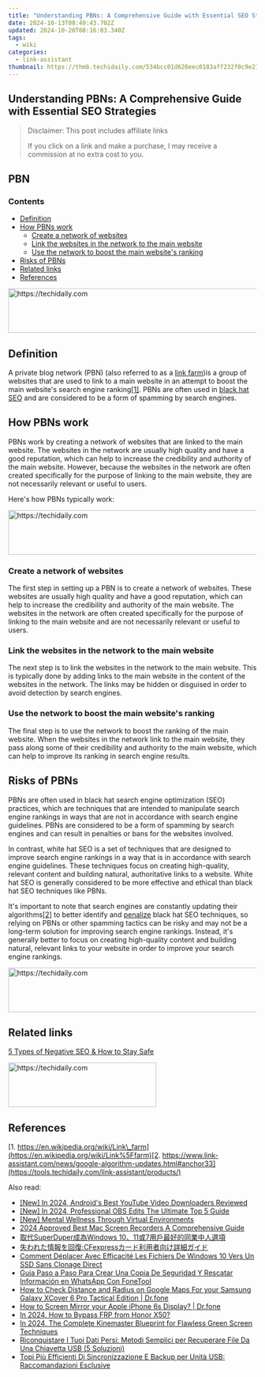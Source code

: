 ```yaml
---
title: "Understanding PBNs: A Comprehensive Guide with Essential SEO Strategies"
date: 2024-10-13T08:49:43.702Z
updated: 2024-10-20T08:16:03.340Z
tags:
  - wiki
categories:
  - link-assistant
thumbnail: https://thmb.techidaily.com/534bcc01d626eec0183aff232f0c9e211e75d3b58d6731fdc6da8a1b96d39a6c.jpg
---
```


## Understanding PBNs: A Comprehensive Guide with Essential SEO Strategies

>  Disclaimer: This post includes affiliate links
>
>  If you click on a link and make a purchase, I may receive a commission at no extra cost to you.
>

## PBN

### Contents

* [Definition](https://tools.techidaily.com/link-assistant/products/)
* [How PBNs work](https://tools.techidaily.com/link-assistant/products/)  
   * [Create a network of websites](https://tools.techidaily.com/link-assistant/products/)  
   * [Link the websites in the network to the main website](https://tools.techidaily.com/link-assistant/products/)  
   * [Use the network to boost the main website's ranking](https://tools.techidaily.com/link-assistant/products/)
* [Risks of PBNs](https://tools.techidaily.com/link-assistant/products/)
* [Related links](https://tools.techidaily.com/link-assistant/products/)
* [References](https://tools.techidaily.com/link-assistant/products/)

<!-- affiliate ads begin -->
<a href="https://ephamedtechinc.pxf.io/c/5597632/2130532/26400" target="_top" id="2130532">
  <img src="//a.impactradius-go.com/display-ad/26400-2130532" border="0" alt="https://techidaily.com" width="728" height="90"/>
</a>
<img height="0" width="0" src="https://ephamedtechinc.pxf.io/i/5597632/2130532/26400" style="position:absolute;visibility:hidden;" border="0" />
<!-- affiliate ads end -->

## Definition

A private blog network (PBN) (also referred to as a [link farm](https://tools.techidaily.com/link-assistant/products/))is a group of websites that are used to link to a main website in an attempt to boost the main website's search engine ranking[\[1\]](https://tools.techidaily.com/link-assistant/products/). PBNs are often used in [black hat SEO](https://tools.techidaily.com/link-assistant/products/) and are considered to be a form of spamming by search engines.

## How PBNs work

PBNs work by creating a network of websites that are linked to the main website. The websites in the network are usually high quality and have a good reputation, which can help to increase the credibility and authority of the main website. However, because the websites in the network are often created specifically for the purpose of linking to the main website, they are not necessarily relevant or useful to users.

Here's how PBNs typically work:

<!-- affiliate ads begin -->
<a href="https://bluettius.sjv.io/c/5597632/2139119/17108" target="_top" id="2139119">
  <img src="//a.impactradius-go.com/display-ad/17108-2139119" border="0" alt="https://techidaily.com" width="728" height="90"/>
</a>
<img height="0" width="0" src="https://bluettius.sjv.io/i/5597632/2139119/17108" style="position:absolute;visibility:hidden;" border="0" />
<!-- affiliate ads end -->

### Create a network of websites

The first step in setting up a PBN is to create a network of websites. These websites are usually high quality and have a good reputation, which can help to increase the credibility and authority of the main website. The websites in the network are often created specifically for the purpose of linking to the main website and are not necessarily relevant or useful to users.

### Link the websites in the network to the main website

The next step is to link the websites in the network to the main website. This is typically done by adding links to the main website in the content of the websites in the network. The links may be hidden or disguised in order to avoid detection by search engines.

### Use the network to boost the main website's ranking

The final step is to use the network to boost the ranking of the main website. When the websites in the network link to the main website, they pass along some of their credibility and authority to the main website, which can help to improve its ranking in search engine results.

## Risks of PBNs

PBNs are often used in black hat search engine optimization (SEO) practices, which are techniques that are intended to manipulate search engine rankings in ways that are not in accordance with search engine guidelines. PBNs are considered to be a form of spamming by search engines and can result in penalties or bans for the websites involved.

In contrast, white hat SEO is a set of techniques that are designed to improve search engine rankings in a way that is in accordance with search engine guidelines. These techniques focus on creating high-quality, relevant content and building natural, authoritative links to a website. White hat SEO is generally considered to be more effective and ethical than black hat SEO techniques like PBNs.

It's important to note that search engines are constantly updating their algorithms[\[2\]](https://tools.techidaily.com/link-assistant/products/) to better identify and [penalize](https://tools.techidaily.com/link-assistant/products/) black hat SEO techniques, so relying on PBNs or other spamming tactics can be risky and may not be a long-term solution for improving search engine rankings. Instead, it's generally better to focus on creating high-quality content and building natural, relevant links to your website in order to improve your search engine rankings.

<!-- affiliate ads begin -->
<a href="https://aligracehair.sjv.io/c/5597632/1997635/19272" target="_top" id="1997635">
  <img src="//a.impactradius-go.com/display-ad/19272-1997635" border="0" alt="https://techidaily.com" width="728" height="90"/>
</a>
<img height="0" width="0" src="https://aligracehair.sjv.io/i/5597632/1997635/19272" style="position:absolute;visibility:hidden;" border="0" />
<!-- affiliate ads end -->

## Related links

[5 Types of Negative SEO & How to Stay Safe](https://tools.techidaily.com/link-assistant/products/)

<!-- affiliate ads begin -->
<a href="https://aligracehair.sjv.io/c/5597632/1997690/19272" target="_top" id="1997690">
  <img src="//a.impactradius-go.com/display-ad/19272-1997690" border="0" alt="https://techidaily.com" width="300" height="90"/>
</a>
<img height="0" width="0" src="https://aligracehair.sjv.io/i/5597632/1997690/19272" style="position:absolute;visibility:hidden;" border="0" />
<!-- affiliate ads end -->

## References

[1. https://en.wikipedia.org/wiki/Link\_farm](https://en.wikipedia.org/wiki/Link%5Ffarm)[2. https://www.link-assistant.com/news/google-algorithm-updates.html#anchor33](https://tools.techidaily.com/link-assistant/products/)

<ins class="adsbygoogle"
     style="display:block"
     data-ad-format="autorelaxed"
     data-ad-client="ca-pub-7571918770474297"
     data-ad-slot="1223367746"></ins>

<ins class="adsbygoogle"
     style="display:block"
     data-ad-client="ca-pub-7571918770474297"
     data-ad-slot="8358498916"
     data-ad-format="auto"
     data-full-width-responsive="true"></ins>

<span class="atpl-alsoreadstyle">Also read:</span>
<div><ul>
<li><a href="https://facebook-video-share.techidaily.com/new-in-2024-androids-best-youtube-video-downloaders-reviewed/"><u>[New] In 2024, Android's Best YouTube Video Downloaders Reviewed</u></a></li>
<li><a href="https://screen-sharing-recording.techidaily.com/new-in-2024-professional-obs-edits-the-ultimate-top-5-guide/"><u>[New] In 2024, Professional OBS Edits The Ultimate Top 5 Guide</u></a></li>
<li><a href="https://fox-friendly.techidaily.com/new-mental-wellness-through-virtual-environments/"><u>[New] Mental Wellness Through Virtual Environments</u></a></li>
<li><a href="https://screen-mirroring-recording.techidaily.com/2024-approved-best-mac-screen-recorders-a-comprehensive-guide/"><u>2024 Approved Best Mac Screen Recorders A Comprehensive Guide</u></a></li>
<li><a href="https://win-deluxe.techidaily.com/superduperwindows-10117/"><u>取代SuperDuper成為Windows 10、11或7用戶最好的同業中人選項</u></a></li>
<li><a href="https://win-deluxe.techidaily.com/cfexpress/"><u>失われた情報を回復:CFexpressカード利用者向け詳細ガイド</u></a></li>
<li><a href="https://win-deluxe.techidaily.com/comment-deplacer-avec-efficacite-les-fichiers-de-windows-10-vers-un-ssd-sans-clonage-direct/"><u>Comment Déplacer Avec Efficacité Les Fichiers De Windows 10 Vers Un SSD Sans Clonage Direct</u></a></li>
<li><a href="https://win-deluxe.techidaily.com/guia-paso-a-paso-para-crear-una-copia-de-seguridad-y-rescatar-informacion-en-whatsapp-con-fonetool/"><u>Guía Paso a Paso Para Crear Una Copia De Seguridad Y Rescatar Información en WhatsApp Con FoneTool</u></a></li>
<li><a href="https://android-location-track.techidaily.com/how-to-check-distance-and-radius-on-google-maps-for-your-samsung-galaxy-xcover-6-pro-tactical-edition-drfone-by-drfone-virtual-android/"><u>How to Check Distance and Radius on Google Maps For your Samsung Galaxy XCover 6 Pro Tactical Edition | Dr.fone</u></a></li>
<li><a href="https://screen-mirror.techidaily.com/how-to-screen-mirror-your-apple-iphone-6s-display-drfone-by-drfone-ios/"><u>How to Screen Mirror your Apple iPhone 6s Display? | Dr.fone</u></a></li>
<li><a href="https://bypass-frp.techidaily.com/in-2024-how-to-bypass-frp-from-honor-x50-by-drfone-android/"><u>In 2024, How to Bypass FRP from Honor X50?</u></a></li>
<li><a href="https://fox-boxes.techidaily.com/in-2024-the-complete-kinemaster-blueprint-for-flawless-green-screen-techniques/"><u>In 2024, The Complete Kinemaster Blueprint for Flawless Green Screen Techniques</u></a></li>
<li><a href="https://win-deluxe.techidaily.com/riconquistare-i-tuoi-dati-persi-metodi-semplici-per-recuperare-file-da-una-chiavetta-usb-5-soluzioni/"><u>Riconquistare I Tuoi Dati Persi: Metodi Semplici per Recuperare File Da Una Chiavetta USB (5 Soluzioni)</u></a></li>
<li><a href="https://win-deluxe.techidaily.com/topi-piu-efficienti-di-sincronizzazione-e-backup-per-unita-usb-raccomandazioni-esclusive/"><u>Topi Più Efficienti Di Sincronizzazione E Backup per Unità USB: Raccomandazioni Esclusive</u></a></li>
</ul></div>

